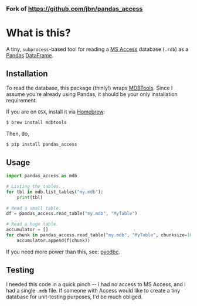 ### Fork of https://github.com/jbn/pandas_access

# What is this?

A tiny, `subprocess`-based tool for reading a 
[MS Access](https://products.office.com/en-us/access) 
database (`.rdb`) as a [Pandas](http://pandas.pydata.org/) 
[DataFrame](http://pandas.pydata.org/pandas-docs/stable/generated/pandas.DataFrame.html). 

## Installation

To read the database, this package (thinly!) wraps 
[MDBTools](http://mdbtools.sourceforge.net/). Since I assume you're already 
using Pandas, it should be your only installation requirement. 

If you are on `OSX`, install it via [Homebrew](http://brew.sh/):

```sh
$ brew install mdbtools
```
Then, do,
```sh
$ pip install pandas_access
```

## Usage

```python
import pandas_access as mdb

# Listing the tables.
for tbl in mdb.list_tables("my.mdb"):
    print(tbl)
    
# Read a small table.
df = pandas_access.read_table("my.mdb", "MyTable")

# Read a huge table.
accumulator = []
for chunk in pandas_access.read_table("my.mdb", "MyTable", chunksize=10000):
    accumulator.append(f(chunk))
```

If you need more power than this, see: 
[pyodbc](https://github.com/mkleehammer/pyodbc).

## Testing

I needed this code in a quick pinch -- I had no access to MS Access, and I had
a single `.mdb` file. If someone with Access would like to create a tiny 
database for unit-testing purposes, I'd be much obliged. 

